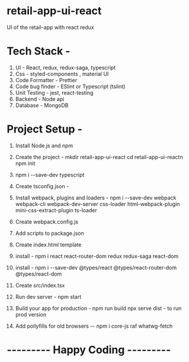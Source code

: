 # retail-app-ui-react

UI of the retail-app with react redux

# Tech Stack -

1. UI - React, redux, redux-saga, typescript
2. Css - styled-components , material UI
3. Code Formatter - Prettier
4. Code bug finder - ESlint or Typescript (tslint)
5. Unit Testing - jest, react-testing
6. Backend - Node api
7. Database - MongoDB

# Project Setup -

1. Install Node.js and npm
2. Create the project - mkdir retail-app-ui-react cd retail-app-ui-reactn npm init
3. npm i --save-dev typescript
4. Create tsconfig.json -
5. Install webpack, plugins and loaders - npm i --save-dev webpack webpack-cli webpack-dev-server css-loader html-webpack-plugin mini-css-extract-plugin ts-loader
6. Create webpack.config.js
7. Add scripts to package.json
8. Create index.html template
9. install - npm i react react-router-dom redux redux-saga react-dom
10. install - npm i --save-dev @types/react @types/react-router-dom @types/react-dom
11. Create src/index.tsx
12. Run dev server - npm start
13. Build your app for production - npm run build
    npx serve dist - to run prod version

14. Add pollyfills for old browsers
    -- npm i core-js raf whatwg-fetch

# --------- Happy Coding ---------
